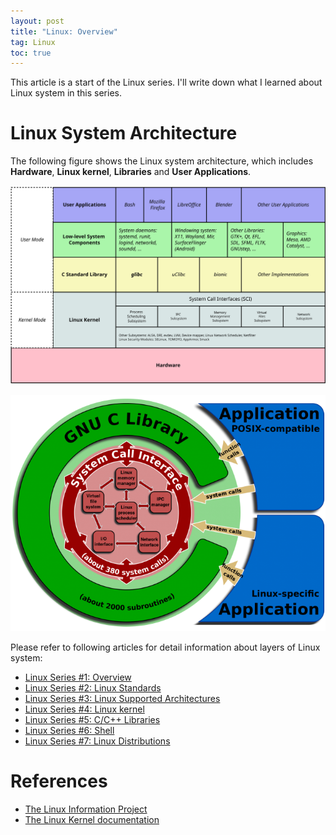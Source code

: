 ```yaml
---
layout: post
title: "Linux: Overview"
tag: Linux
toc: true
---
```


This article is a start of the Linux series. I'll write down what I learned about Linux system in this series.

<!--more-->

# Linux System Architecture

The following figure shows the Linux system architecture, which includes **Hardware**, **Linux kernel**, **Libraries** and **User Applications**.

![Linux System Architecture](/assets/linux-kernel-architecture.svg)

![GNU_C_Library](/assets/GNU_C_Library.png)

Please refer to following articles for detail information about layers of Linux system:

* <a href="{{ site.base-url }}/2015/12/10/linux-series-01-overview.html">Linux Series #1: Overview</a>
* <a href="{{ site.base-url }}/2015/12/12/linux-series-02-standards.html">Linux Series #2: Linux Standards</a>
* <a href="{{ site.base-url }}/2015/12/14/linux-series-03-linux-supported-architectures.html">Linux Series #3: Linux Supported Architectures</a>
* <a href="{{ site.base-url }}/2015/12/16/linux-series-04-linux-kernel.html">Linux Series #4: Linux kernel</a>
* <a href="{{ site.base-url }}/2015/12/18/linux-series-05-libraries.html">Linux Series #5: C/C++ Libraries</a>
* <a href="{{ site.base-url }}/2015/12/20/linux-series-06-shell.html">Linux Series #6: Shell</a>
* <a href="{{ site.base-url }}/2015/12/20/linux-series-07-linux-distributions.html">Linux Series #7: Linux Distributions</a>

# References

* [The Linux Information Project](http://www.linfo.org/index.html)
* [The Linux Kernel documentation](https://www.kernel.org/doc/html/latest/)

